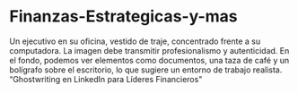 # Finanzas-Estrategicas-y-mas
Un ejecutivo en su oficina, vestido de traje, concentrado frente a su computadora. La imagen debe transmitir profesionalismo y autenticidad. En el fondo, podemos ver elementos como documentos, una taza de café y un bolígrafo sobre el escritorio, lo que sugiere un entorno de trabajo realista. “Ghostwriting en LinkedIn para Líderes Financieros"
